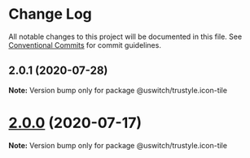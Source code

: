 # Change Log

All notable changes to this project will be documented in this file.
See [Conventional Commits](https://conventionalcommits.org) for commit guidelines.

## 2.0.1 (2020-07-28)

**Note:** Version bump only for package @uswitch/trustyle.icon-tile





# [2.0.0](https://github.com/uswitch/trustyle/compare/@uswitch/trustyle.icon-tile@1.1.0...@uswitch/trustyle.icon-tile@2.0.0) (2020-07-17)

**Note:** Version bump only for package @uswitch/trustyle.icon-tile
